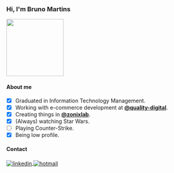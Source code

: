 ###  Hi, I'm Bruno Martins
<img src="https://media.giphy.com/media/0TtX2qqpxp3pIafzio/giphy.gif" width="150" >

#### About me

- [x] Graduated in Information Technology Management.
- [x] Working with e-commerce development at [**@quality-digital**](https://github.com/quality-digital).
- [x] Creating things in [**@zonixlab**](https://github.com/zonixlab).
- [x] (Always) watching Star Wars.
- [ ] Playing Counter-Strike.
- [x] Being low profile.

#### Contact

<a href="https://linkedin.com/in/brunomart97" target="_blank">
  <img align="center" src="https://img.shields.io/badge/-brunomart97-05122A?style=flat&logo=linkedin" alt="linkedin"/>
</a>

<a href="mailto:brunomart97@hotmail.com" target="_blank">
  <img align="center" src="https://img.shields.io/badge/-brunomart97@hotmail.com-05122A?style=flat&logo=gmail" alt="hotmail"/>
</a>
